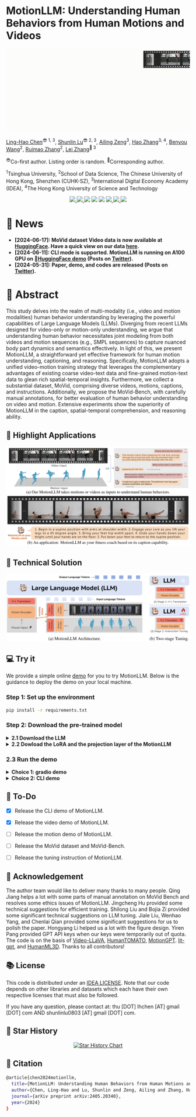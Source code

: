 # MotionLLM: Understanding Human Behaviors from Human Motions and Videos

![task](./assets/task.gif)

[Ling-Hao Chen](https://lhchen.top)<sup>😎 1, 3</sup>, 
[Shunlin Lu](https://shunlinlu.github.io)<sup>😎 2, 3</sup>, 
[Ailing Zeng](https://ailingzeng.sit)<sup>3</sup>, 
[Hao Zhang](https://haozhang534.github.io/)<sup>3, 4</sup>, 
[Benyou Wang](https://wabyking.github.io/old.html)<sup>2</sup>, 
[Ruimao Zhang](http://zhangruimao.site)<sup>2</sup>, 
[Lei Zhang](https://leizhang.org)<sup>🤗 3</sup>

<sup>😎</sup>Co-first author. Listing order is random. 
<sup>🤗</sup>Corresponding author.

<sup>1</sup>Tsinghua University, 
<sup>2</sup>School of Data Science, The Chinese University of Hong Kong, Shenzhen (CUHK-SZ), 
<sup>3</sup>International Digital Economy Academy (IDEA),
<sup>4</sup>The Hong Kong University of Science and Technology

<p align="center">
  <a href='https://arxiv.org/abs/2405.20340'>
  <img src='https://img.shields.io/badge/Arxiv-2405.20340-A42C25?style=flat&logo=arXiv&logoColor=A42C25'>
  </a> 
  <a href='https://arxiv.org/pdf/2405.20340.pdf'>
  <img src='https://img.shields.io/badge/Paper-PDF-yellow?style=flat&logo=arXiv&logoColor=yellow'>
  </a> 
  <a href='https://lhchen.top/MotionLLM'>
  <img src='https://img.shields.io/badge/Project-Page-%23df5b46?style=flat&logo=Google%20chrome&logoColor=%23df5b46'></a> 
  <a href='https://research.lhchen.top/blogpost/motionllm'>
    <img src='https://img.shields.io/badge/Blog-post-4EABE6?style=flat&logoColor=4EABE6'></a>
  <a href='https://github.com/IDEA-Research/MotionLLM'>
  <img src='https://img.shields.io/badge/GitHub-Code-black?style=flat&logo=github&logoColor=white'></a> 
  <a href='http://demo.humotionx.com/'>
  <img src='https://img.shields.io/badge/gradio-demo-red.svg'>
  </a> 
  <a href='LICENSE'>
  <img src='https://img.shields.io/badge/License-IDEA-blue.svg'>
  </a> 
  <a href="" target='_blank'>
  <img src="https://visitor-badge.laobi.icu/badge?page_id=IDEA-Research.MotionLLM&left_color=gray&right_color=%2342b983">
  </a> 
</p>

# 📰 News

- **[2024-06-17]: MoVid dataset Video data is now available at [HuggingFace](https://huggingface.co/datasets/EvanTHU/MoVid). Have a quick view on our data [here](https://huggingface.co/spaces/EvanTHU/Movid-vis).**
- **[2024-06-11]: CLI mode is supported. MotionLLM is running on A100 GPU on 🤗[HuggingFace demo](https://huggingface.co/spaces/EvanTHU/MotionLLM) (Posts on [Twitter](https://twitter.com/Gradio/status/1800434110873096663)).**
- **[2024-05-31]: Paper, demo, and codes are released (Posts on [Twitter](https://twitter.com/Evan_THU/status/1796380129280844193)).** 

# 🤩 Abstract

This study delves into the realm of multi-modality (i.e., video and motion modalities) human behavior understanding by leveraging the powerful capabilities of Large Language Models (LLMs). Diverging from recent LLMs designed for video-only or motion-only understanding, we argue that understanding human behavior necessitates joint modeling from both videos and motion sequences (e.g., SMPL sequences) to capture nuanced body part dynamics and semantics effectively. In light of this, we present MotionLLM, a straightforward yet effective framework for human motion understanding, captioning, and reasoning. Specifically, MotionLLM adopts a unified video-motion training strategy that leverages the complementary advantages of existing coarse video-text data and fine-grained motion-text data to glean rich spatial-temporal insights. Furthermore, we collect a substantial dataset, MoVid, comprising diverse videos, motions, captions, and instructions. Additionally, we propose the MoVid-Bench, with carefully manual annotations, for better evaluation of human behavior understanding on video and motion. Extensive experiments show the superiority of MotionLLM in the caption, spatial-temporal comprehension, and reasoning ability.

## 🤩 Highlight Applications

![application](./assets/application.png)

## 🔧 Technical Solution

![system](./assets/system.png)

## 💻 Try it

We provide a simple online [demo](https://demo.humotionx.com/) for you to try MotionLLM. Below is the guidance to deploy the demo on your local machine.

### Step 1: Set up the environment

```bash
pip install -r requirements.txt
```

### Step 2: Download the pre-trained model


<details>
  <summary><b> 2.1 Download the LLM </b></summary>

Please follow the instruction of [Lit-GPT](https://github.com/Lightning-AI/litgpt) to prepare the LLM model (vicuna 1.5-7B). These files will be: 
```bash
./checkpoints/vicuna-7b-v1.5
├── generation_config.json
├── lit_config.json
├── lit_model.pth
├── pytorch_model-00001-of-00002.bin
├── pytorch_model-00002-of-00002.bin
├── pytorch_model.bin.index.json
├── tokenizer_config.json
└── tokenizer.model
```

For how to get `lit_model.pth`, please refer to [issue 9](https://github.com/IDEA-Research/MotionLLM/issues/9).

If you have any confusion, we will update a more detailed instruction in couple of days.

</details>

<details>
  <summary><b> 2.2 Dowload the LoRA and the projection layer of the MotionLLM </b></summary>

We now release one versions of the MotionLLM checkpoints, namely `v1.0` (download [here](https://drive.google.com/drive/folders/1d_5vaL34Hs2z9ACcMXyPEfZNyMs36xKx?usp=sharing)). Opening for the suggestions to Ling-Hao Chen and Shunlin Lu. 

```bash
wget xxx
```
Keep them in a folder named and remember the path (`LINEAR_V` and `LORA`).

</details>

### 2.3 Run the demo 

<details>
  <summary><b> Choice 1: gradio demo </b></summary>

```bash
GRADIO_TEMP_DIR=temp python app.py --lora_path $LORA --mlp_path $LINEAR_V
```
If you have some error in downloading the huggingface model, you can try the following command with the mirror of huggingface.
```bash
HF_ENDPOINT=https://hf-mirror.com GRADIO_TEMP_DIR=temp python app.py --lora_path $LORA --mlp_path $LINEAR_V
```
The `GRADIO_TEMP_DIR=temp` defines a temporary directory as `./temp` for the Gradio to store the data. You can change it to your own path.

After thiess, you can open the browser and visit the local host via the command line output reminder. If it is not loaded, please change the IP address as your local IP address (via command `ifconfig`).


</details>



<details>
  <summary><b> Choice 2: CLI demo </b></summary>
We also provide a CLI demo for you to try the MotionLLM. You can run the following command to try the MotionLLM.

```bash
python cli.py --lora_path $LORA --mlp_path $LINEAR_V
```

During inference, you can input the video path and your question to get the answer. 
```bash
# Example here
Input video path: xxx.mp4
Your question: what xxx ?
================================
The man plan to xxx. 
================================
```
</details>


## 💼 To-Do

- [x] Release the CLI demo of MotionLLM.
- [x] Release the video demo of MotionLLM.
- [ ] Release the motion demo of MotionLLM.
- [ ] Release the MoVid dataset and MoVid-Bench.
- [ ] Release the tuning instruction of MotionLLM.


## 💋 Acknowledgement


The author team would like to deliver many thanks to many people. Qing Jiang helps a lot with some parts of manual annotation on MoVid Bench and resolves some ethics issues of MotionLLM. Jingcheng Hu provided some technical suggestions for efficient training. Shilong Liu and Bojia Zi provided some significant technical suggestions on LLM tuning. Jiale Liu, Wenhao Yang, and Chenlai Qian provided some significant suggestions for us to polish the paper. Hongyang Li helped us a lot with the figure design. Yiren Pang provided GPT API keys when our keys were temporarily out of quota. The code is on the basis of [Video-LLaVA](https://github.com/PKU-YuanGroup/Video-LLaVA), [HumanTOMATO](https://lhchen.top/HumanTOMATO/), [MotionGPT](https://github.com/qiqiApink/MotionGPT). [lit-gpt](https://github.com/Lightning-AI/litgpt), and [HumanML3D](https://github.com/EricGuo5513/HumanML3D). Thanks to all contributors! 


## 📚 License

This code is distributed under an [IDEA LICENSE](LICENSE). Note that our code depends on other libraries and datasets which each have their own respective licenses that must also be followed.


If you have any question, please contact at: thu [DOT] lhchen [AT] gmail [DOT] com AND shunlinlu0803 [AT] gmail [DOT] com.

## 🌟 Star History

<p align="center">
    <a href="https://star-history.com/#IDEA-Research/MotionLLM&Date" target="_blank">
        <img width="500" src="https://api.star-history.com/svg?repos=IDEA-Research/MotionLLM&type=Date" alt="Star History Chart">
    </a>
<p>


## 📜 Citation
```bash
@article{chen2024motionllm,
  title={MotionLLM: Understanding Human Behaviors from Human Motions and Videos},
  author={Chen, Ling-Hao and Lu, Shunlin and Zeng, Ailing and Zhang, Hao and Wang, Benyou and Zhang, Ruimao and Zhang, Lei},
  journal={arXiv preprint arXiv:2405.20340},
  year={2024}
}
```
